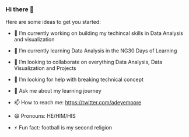 ### Hi there 👋




Here are some ideas to get you started:

- 🔭 I’m currently working on building my techincal skills in Data Analysis and visualization
- 🌱 I’m currently learning Data Analysis in the NG30 Days of Learning
- 👯 I’m looking to collaborate on everything Data Analysis, Data Visualization and Projects
- 🤔 I’m looking for help with breaking technical concept
- 💬 Ask me about my learning journey

- 📫 How to reach me: https://twitter.com/adeyemoore
- 😄 Pronouns: HE/HIM/HIS
- ⚡ Fun fact: football is my second religion

